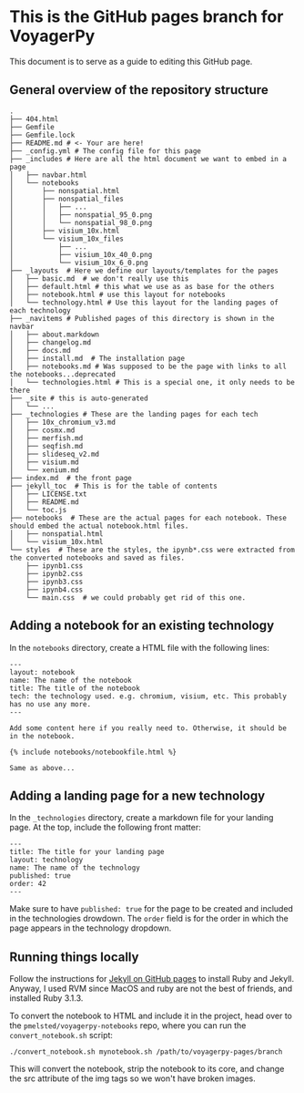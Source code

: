 # This is the GitHub pages branch for VoyagerPy

This document is to serve as a guide to editing this GitHub page. 

## General overview of the repository structure

```
.
├── 404.html
├── Gemfile
├── Gemfile.lock
├── README.md # <- Your are here!
├── _config.yml # The config file for this page
├── _includes # Here are all the html document we want to embed in a page
│   ├── navbar.html
│   └── notebooks
│       ├── nonspatial.html
│       ├── nonspatial_files
│       │   ├── ...
│       │   ├── nonspatial_95_0.png
│       │   └── nonspatial_98_0.png
│       ├── visium_10x.html
│       └── visium_10x_files
│           ├── ...
│           ├── visium_10x_40_0.png
│           └── visium_10x_6_0.png
├── _layouts  # Here we define our layouts/templates for the pages
│   ├── basic.md  # we don't really use this
│   ├── default.html # this what we use as as base for the others
│   ├── notebook.html # use this layout for notebooks
│   └── technology.html # Use this layout for the landing pages of each technology
├── _navitems # Published pages of this directory is shown in the navbar
│   ├── about.markdown
│   ├── changelog.md
│   ├── docs.md
│   ├── install.md  # The installation page
│   ├── notebooks.md # Was supposed to be the page with links to all the notebooks...deprecated
│   └── technologies.html # This is a special one, it only needs to be there
├── _site # this is auto-generated
│   └── ...
├── _technologies # These are the landing pages for each tech
│   ├── 10x_chromium_v3.md
│   ├── cosmx.md
│   ├── merfish.md
│   ├── seqfish.md
│   ├── slideseq_v2.md
│   ├── visium.md
│   └── xenium.md
├── index.md  # the front page
├── jekyll_toc  # This is for the table of contents
│   ├── LICENSE.txt
│   ├── README.md
│   └── toc.js
├── notebooks  # These are the actual pages for each notebook. These should embed the actual notebook.html files.
│   ├── nonspatial.html
│   └── visium_10x.html
└── styles  # These are the styles, the ipynb*.css were extracted from the converted notebooks and saved as files.
    ├── ipynb1.css
    ├── ipynb2.css
    ├── ipynb3.css
    ├── ipynb4.css
    └── main.css  # we could probably get rid of this one.
```

## Adding a notebook for an existing technology

In the `notebooks` directory, create a HTML file with the following lines:

```
---
layout: notebook
name: The name of the notebook
title: The title of the notebook
tech: the technology used. e.g. chromium, visium, etc. This probably has no use any more.
---

Add some content here if you really need to. Otherwise, it should be in the notebook.

{% include notebooks/notebookfile.html %}

Same as above...

```

## Adding a landing page for a new technology

In the `_technologies` directory, create a markdown file for your landing page. At the top, include the following front matter:

```
---
title: The title for your landing page
layout: technology
name: The name of the technology
published: true
order: 42
---
```

Make sure to have `published: true` for the page to be created and included in the technologies drowdown. The `order` field is for the order in which the page appears in the technology dropdown.

## Running things locally

Follow the instructions for [Jekyll on GitHub pages]() to install Ruby and Jekyll. Anyway, I used RVM since MacOS and ruby are not the best of friends, and installed Ruby 3.1.3.

To convert the notebook to HTML and include it in the project, head over to the `pmelsted/voyagerpy-notebooks` repo, where you can run the `convert_notebook.sh` script:

```
./convert_notebook.sh mynotebook.sh /path/to/voyagerpy-pages/branch
```

This will convert the notebook, strip the notebook to its core, and change the src attribute of the img tags so we won't have broken images.